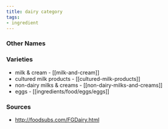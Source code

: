 ```yaml
---
title: dairy category
tags:
- ingredient
---
```



### Other Names


### Varieties

* milk & cream - [[milk-and-cream]]
* cultured milk products - [[cultured-milk-products]]
* non-dairy milks & creams - [[non-dairy-milks-and-creams]]
* eggs - [[ingredients/food/eggs/eggs]]

### Sources
* http://foodsubs.com/FGDairy.html
